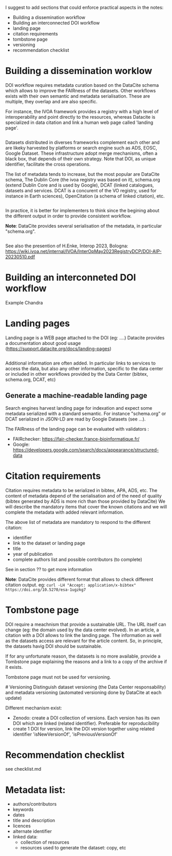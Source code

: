 I suggest to add sections that could enforce practical aspects in the notes:

- Building a dissemination workflow
- Building an interconnected DOI workflow
- landing page
- citation requirements
- tombstone page
- versioning
- recommendation checklist

# Building a dissemination worklow
DOI workflow requires metadata curation based on the DataCite schema which allows to improve the FAIRness of the datasets. Other workflows exists with their own semantic and metadata serialisation. These are multiple, they overlap and are also specific.

For instance, the IVOA framework provides a registry with a high level  of interoperability and point directly to the resources, whereas Datacite is specialized in data citation and link a human web page called 'landing page'.

```**Note**: DOI implies to maintain a sustainable mechanism to provide a URL. This requirements, even if also in usage in the IVOA registry, is mandatory for DOI.
```

Datasets distributed in diverses frameworks complement each other and are likeky harvested by platforms or search engine such as ADS, EOSC, Google Dataset. These infrastructure adopt merge mechanisms, often a black box, that depends of their own strategy. Note that DOI, as unique identifier, facilitate the cross operations.

The list of metadata tends to increase, but the most popular are DataCite schema, The Dublin Core (the ivoa registry was based on it), schema.org (extend Dublin Core and is used by Google), DCAT (linked catalogues, datasets and services. DCAT is a concurent of the VO registry, used for instance in Earth sciences), OpenCitation (a schema of linked citation),  etc.

```All are specific, and we highlight the importance for Data providers to disseminate consistent metadata (for instance list the whole authors in all output).
```

In practice, it is better for implementers to think since the begining about the different output in order to provide consistent workflow.

**Note**: DataCite provides several serialisation of the metadata, in particular "schema.org".

```Maintain the disseminations workflows togethers
```
See also the presention of H.Enke, Interop 2023, Bologna: https://wiki.ivoa.net/internal/IVOA/InterOpMay2023RegistryDCP/DOI-AIP-20230510.pdf

# Building an interconneted DOI workflow
Example Chandra

# Landing pages
Landing page is a WEB page attached to the DOI (eg: ....)
Datacite provides a documentation about good usage (https://support.datacite.org/docs/landing-pages)

```the landing page is primarily dedicated for Human. The whole DOI metadata should be visible in the web page. In particular, the DOI, title, authors, licences should be highlighted.
```

Additional information are often added. In particular links to services to access the data, but also any other information, specific to the data center or included in other workflows provided by the Data Center (bibtex, schema.org, DCAT, etc)

## Generate a machine-readable landing page
Search engines harvest landing page for indexation and expect some metadata serialized with a standard semantic.
For instance "schema.org" or DCAT serialized in JSON-LD are read by Google Datasets (see ...). 

The FAIRness of the landing page can be evaluated with validators :

- FAIRchecker: https://fair-checker.france-bioinformatique.fr/
- Google: https://developers.google.com/search/docs/appearance/structured-data

# Citation requirements
Citation requires metadata to be serialized in bibtex, APA, ADS, etc.
The content of metadata depend of the serialisation and of the need of quality (bibtex generated by ADS is more rich than those provided by DataCite)
We will describe the mandatory items that cover the known citations and we will complete the metadata with added relevant information.

The above list of metadata are mandatory to respond to the different citation:
- identifier
- link to the dataset or landing page
- title
- year of publication
- complete authors list and possible contributors
(to complete)

See in section ?? to get more information

**Note**: DataCite provides different format that allows to check different citation output. 
eg: ```curl -LH "Accept: application/x-bibtex" https://doi.org/10.5270/esa-1ugzkg7```

# Tombstone page
DOI require a meachnism that provide a sustainable URL. The URL itself can change (eg: the domain used by the data center evolved).
In an article, a citation with a DOI allows to link the landing page. The information as well as the datasets access are relevant for the article content. So, in principle, the datasets havig DOI should be sustainable. 


If for any unfortunate reason, the datasets is no more available, provide a Tombstone page explaining the reasons and a link to a copy of the archive if it exists.

Tombstone page must not be used for versioning.

# Versioning
Distinguish dataset versioning (the Data Center responsability) and metadata versioning (automated versioning done by DataCite at each update)

Different mechanism exist:
- Zenodo: create a DOI collection of versions. Each version has its own DOI which are linked (related identifier).
  Preferable for reproducibility
- create 1 DOI for version, link the DOI version together using related identifier 'isNewVersionOf', 'isPreviousVersionOf'

# Recommendation checklist
see checklist.md


# Metadata list:
- authors/contributors
- keywords
- dates
- title and description
- licences
- alternate identifier
- linked data:
  - collection of resources
  - resources used to generate the dataset: copy, etc

